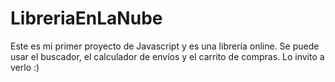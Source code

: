 # LibreriaEnLaNube

Este es mi primer proyecto de Javascript y es una librería online. Se puede usar el buscador, el calculador de envíos y el carrito de compras. Lo invito a verlo :) 
